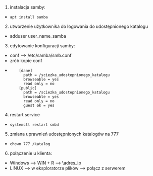 1. instalacja samby:
  - `apt install samba`
2. utworzenie użytkownika do logowania do udostępnionego katalogu
  - adduser user_name_samba
3. edytowanie konfiguracji samby:
  - conf --> /etc/samba/smb.conf
  - zrób kopie conf
  - ``` 
        [dane]
          path = /sciezka_udostepnionego_katalogu
          browseable = yes
          read only = no
        [public]
          path = /sciezka_udostepnionego_katalogu
          browseable = yes
          read only = no
          guest ok = yes
    ```
4. restart service
  - `systemctl restart smbd`
5. zmiana uprawnień udostępnionych katalogów na 777
  - `chown 777 /katalog`
6. połączenie u klienta:
  - Windows --> WIN + R --> \\adres_ip
  - LINUX --> w eksploratorze plików --> połącz z serwerem

